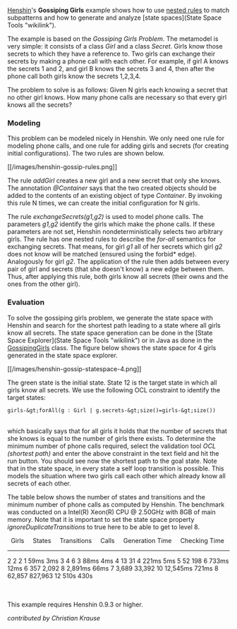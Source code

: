 [Henshin](Home "wikilink")\'s **Gossiping Girls** example shows how
to use [nested
rules](Henshin_Transformation_Meta-Model#Advanced_concepts:_Application_conditions_and_rule_nesting "wikilink")
to match subpatterns and how to generate and analyze [state
spaces](State Space Tools "wikilink").

The example is based on the *Gossiping Girls Problem*. The metamodel is
very simple: it consists of a class *Girl* and a class *Secret*. Girls
know those secrets to which they have a reference to. Two girls can
exchange their secrets by making a phone call with each other. For
example, if girl A knows the secrets 1 and 2, and girl B knows the
secrets 3 and 4, then after the phone call both girls know the secrets
1,2,3,4.

The problem to solve is as follows: Given N girls each knowing a secret
that no other girl knows. How many phone calls are necessary so that
every girl knows all the secrets?

### Modeling

This problem can be modeled nicely in Henshin. We only need one rule for
modeling phone calls, and one rule for adding girls and secrets (for
creating initial configurations). The two rules are shown below.

[[/images/henshin-gossip-rules.png]]

The rule *addGirl* creates a new girl and a new secret that only she
knows. The annotation *\@Container* says that the two created objects
should be added to the contents of an existing object of type
*Container*. By invoking this rule N times, we can create the initial
configuration for N girls.

The rule *exchangeSecrets(g1,g2)* is used to model phone calls. The
parameters *g1,g2* identify the girls which make the phone calls. If
these parameters are not set, Henshin nondeterministically selects two
arbitrary girls. The rule has one nested rules to describe the *for-all*
semantics for exchanging secrets. That means, for girl *g1* all of her
secrets which girl *g2* does not know will be matched (ensured using the
forbid\* edge). Analogously for girl *g2*. The application of the rule
then adds between every pair of girl and secrets (that she doesn\'t
know) a new edge between them. Thus, after applying this rule, both
girls know all secrets (their owns and the ones from the other girl).

### Evaluation

To solve the gossiping girls problem, we generate the state space with
Henshin and search for the shortest path leading to a state where all
girls know all secrets. The state space generation can be done in the
[State Space
Explorer](State Space Tools "wikilink") or in
Java as done in the
[GossipingGirls](https://github.com/eclipse-henshin/henshin/blob/master/plugins/org.eclipse.emf.henshin.examples/src/org/eclipse/emf/henshin/examples/gossipinggirls/GossipingGirls.java)
class. The figure below shows the state space for 4 girls generated in
the state space explorer.

[[/images/henshin-gossip-statespace-4.png]]

The green state is the initial state. State 12 is the target state in
which all girls know all secrets. We use the following OCL constraint to
identify the target states:

    girls-&gt;forAll(g : Girl | g.secrets-&gt;size()=girls-&gt;size())

\
which basically says that for all girls it holds that the number of
secrets that she knows is equal to the number of girls there exists. To
determine the minimum number of phone calls required, select the
validation tool *OCL (shortest path)* and enter the above constraint in
the text field and hit the run button. You should see now the shortest
path to the goal state. Note that in the state space, in every state a
self loop transition is possible. This models the situation where two
girls call each other which already know all secrets of each other.

The table below shows the number of states and transitions and the
minimum number of phone calls as computed by Henshin. The benchmark was
conducted on a Intel(R) Xeon(R) CPU @ 2.50GHz with 8GB of main memory.
Note that it is important to set the state space property
*ignoreDuplicateTransitions* to true here to be able to get to level 8.

    Girls       States       Transitions       Calls       Generation Time       Checking Time  
  ----------- ------------ ----------------- ----------- --------------------- -------------------
  2           2            2                 1           59ms                  3ms
  3           4            6                 3           88ms                  4ms
  4           13           31                4           221ms                 5ms
  5           52           198               6           733ms                 12ms
  6           357          2,092             8           2,891ms               66ms
  7           3,689        33,392            10          12,545ms              721ms
  8           62,857       827,963           12          510s                  430s

\
\
This example requires Henshin 0.9.3 or higher.

*contributed by Christian Krause*


